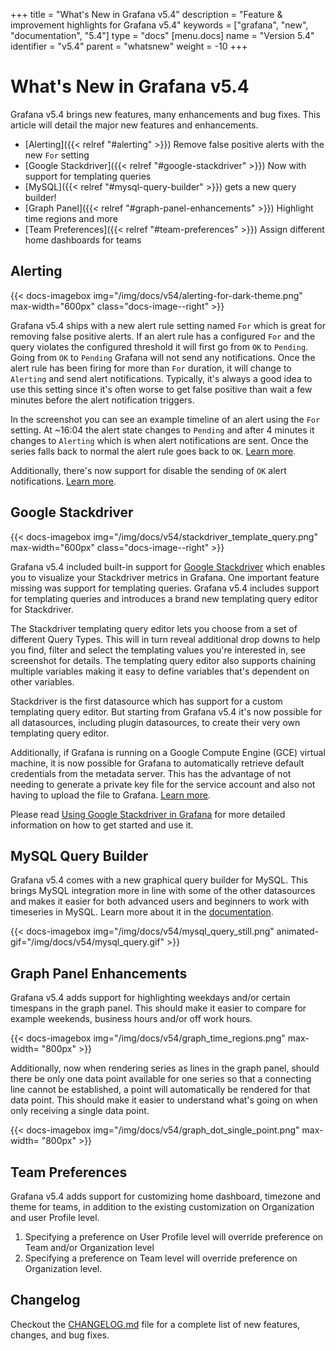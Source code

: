 +++
title = "What's New in Grafana v5.4"
description = "Feature & improvement highlights for Grafana v5.4"
keywords = ["grafana", "new", "documentation", "5.4"]
type = "docs"
[menu.docs]
name = "Version 5.4"
identifier = "v5.4"
parent = "whatsnew"
weight = -10
+++

# What's New in Grafana v5.4

Grafana v5.4 brings new features, many enhancements and bug fixes. This article will detail the major new features and enhancements.

- [Alerting]({{< relref "#alerting" >}}) Remove false positive alerts with the new `For` setting
- [Google Stackdriver]({{< relref "#google-stackdriver" >}}) Now with support for templating queries
- [MySQL]({{< relref "#mysql-query-builder" >}}) gets a new query builder!
- [Graph Panel]({{< relref "#graph-panel-enhancements" >}}) Highlight time regions and more
- [Team Preferences]({{< relref "#team-preferences" >}}) Assign different home dashboards for teams

## Alerting

{{< docs-imagebox img="/img/docs/v54/alerting-for-dark-theme.png" max-width="600px" class="docs-image--right" >}}

Grafana v5.4 ships with a new alert rule setting named `For` which is great for removing false positive alerts. If an alert rule has a configured `For` and the query violates the configured threshold it will first go from `OK` to `Pending`. Going from `OK` to `Pending` Grafana will not send any notifications. Once the alert rule has been firing for more than `For` duration, it will change to `Alerting` and send alert notifications. Typically, it's always a good idea to use this setting since it's often worse to get false positive than wait a few minutes before the alert notification triggers.

In the screenshot you can see an example timeline of an alert using the `For` setting. At ~16:04 the alert state changes to `Pending` and after 4 minutes it changes to `Alerting` which is when alert notifications are sent. Once the series falls back to normal the alert rule goes back to `OK`. [Learn more](/alerting/rules/#for).

Additionally, there's now support for disable the sending of `OK` alert notifications. [Learn more](/alerting/notifications/#disable-resolve-message).

<div class="clearfix"></div>

## Google Stackdriver

{{< docs-imagebox img="/img/docs/v54/stackdriver_template_query.png" max-width="600px" class="docs-image--right" >}}

Grafana v5.4 included built-in support for [Google Stackdriver](https://cloud.google.com/stackdriver/) which enables you to visualize your Stackdriver metrics in Grafana.
One important feature missing was support for templating queries. Grafana v5.4 includes support for templating queries and introduces a brand new templating query editor
for Stackdriver.

The Stackdriver templating query editor lets you choose from a set of different Query Types. This will in turn reveal additional drop downs to help you
find, filter and select the templating values you're interested in, see screenshot for details. The templating query editor also supports chaining multiple variables
making it easy to define variables that's dependent on other variables.

Stackdriver is the first datasource which has support for a custom templating query editor. But starting from Grafana v5.4 it's now possible for all datasources, including plugin datasources, to
create their very own templating query editor.

Additionally, if Grafana is running on a Google Compute Engine (GCE) virtual machine, it is now possible for Grafana to automatically retrieve default credentials from the metadata server.
This has the advantage of not needing to generate a private key file for the service account and also not having to upload the file to Grafana. [Learn more](/features/datasources/stackdriver/#using-gce-default-service-account).

Please read [Using Google Stackdriver in Grafana](/features/datasources/stackdriver/) for more detailed information on how to get started and use it.

<div class="clearfix"></div>

## MySQL Query Builder

Grafana v5.4 comes with a new graphical query builder for MySQL. This brings MySQL integration more in line with some of the other datasources and makes it easier for both advanced users and beginners to work with timeseries in MySQL. Learn more about it in the [documentation](/features/datasources/mysql/#query-editor).

{{< docs-imagebox img="/img/docs/v54/mysql_query_still.png" animated-gif="/img/docs/v54/mysql_query.gif" >}}

## Graph Panel Enhancements

Grafana v5.4 adds support for highlighting weekdays and/or certain timespans in the graph panel. This should make it easier to compare for example weekends, business hours and/or off work hours.

{{< docs-imagebox img="/img/docs/v54/graph_time_regions.png" max-width= "800px" >}}

Additionally, now when rendering series as lines in the graph panel, should there be only one data point available for one series so that a connecting line cannot be established, a point will
automatically be rendered for that data point. This should make it easier to understand what's going on when only receiving a single data point.

{{< docs-imagebox img="/img/docs/v54/graph_dot_single_point.png" max-width= "800px" >}}

## Team Preferences

Grafana v5.4 adds support for customizing home dashboard, timezone and theme for teams, in addition to the existing customization on Organization and user Profile level.

1. Specifying a preference on User Profile level will override preference on Team and/or Organization level
2. Specifying a preference on Team level will override preference on Organization level.

## Changelog

Checkout the [CHANGELOG.md](https://github.com/grafana/grafana/blob/master/CHANGELOG.md) file for a complete list
of new features, changes, and bug fixes.
